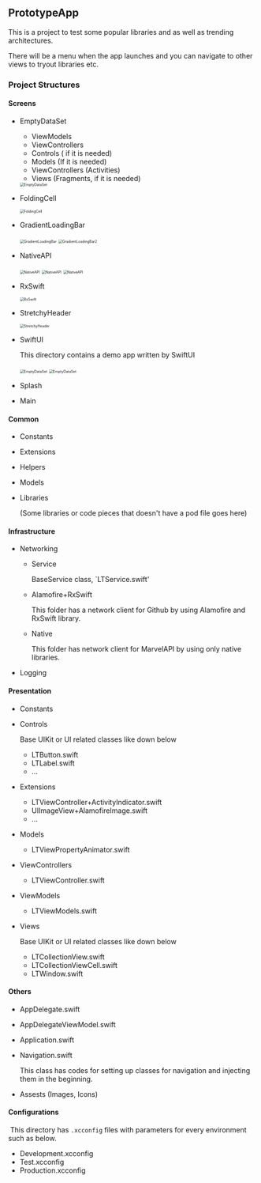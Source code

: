 ## PrototypeApp

This is a project to test some popular libraries and as well as trending architectures. 

There will be a menu when the app launches and you can navigate to other views to tryout libraries etc.



### Project Structures

#### Screens

- EmptyDataSet

  - ViewModels 
  - ViewControllers 
  - Controls ( if it is needed)
  - Models (If it is needed)
  - ViewControllers (Activities)
  - Views (Fragments, if it is needed)

  <img src="" alt="EmptyDataSet" style="zoom:50%;" />

- FoldingCell

  <img src="" alt="FoldingCell" style="zoom:50%;" />

- GradientLoadingBar

  <img src="" alt="GradientLoadingBar" style="zoom:50%;" />

  <img src="" alt="GradientLoadingBar2" style="zoom:50%;" />

- NativeAPI

  <img src="" alt="NativeAPI" style="zoom:50%;" />

  <img src="" alt="NativeAPI" style="zoom:50%;" />

  <img src="" alt="NativeAPI" style="zoom:50%;" />

- RxSwift

  <img src="" alt="RxSwift" style="zoom:50%;" />

- StretchyHeader

  <img src="" alt="StretchyHeader" style="zoom:50%;" />

- SwiftUI

  This directory contains a demo app written by SwiftUI

  <img src="" alt="EmptyDataSet" style="zoom:50%;" />

  <img src="" alt="EmptyDataSet" style="zoom:50%;" />

- Splash

- Main

#### Common

- Constants

- Extensions

- Helpers

- Models

- Libraries

  (Some libraries or code pieces that doesn't have a pod file goes here)

#### Infrastructure

- Networking

  - Service

    BaseService class, `LTService.swift'

  - Alamofire+RxSwift

    This folder has a network client for Github by using Alamofire and RxSwift library.

  - Native

    This folder has network client for MarvelAPI by using only native libraries.

- Logging

#### Presentation

- Constants

- Controls
  
  Base UIKit or UI related classes like down below
  
  - LTButton.swift
  - LTLabel.swift
  - ...
  
- Extensions
  - LTViewController+ActivityIndicator.swift
  - UIImageView+AlamofireImage.swift
  - ...
  
- Models
  
  - LTViewPropertyAnimator.swift
  
- ViewControllers 
  
  - LTViewController.swift
  
- ViewModels
  
  - LTViewModels.swift
  
- Views 
  
  Base UIKit or UI related classes like down below
  
  - LTCollectionView.swift
  - LTCollectionViewCell.swift
  - LTWindow.swift

#### Others

* AppDelegate.swift

* AppDelegateViewModel.swift

* Application.swift

* Navigation.swift

  This class has codes for setting up classes for navigation and injecting them in the beginning.

* Assests (Images, Icons)

#### Configurations

​	This directory has `.xcconfig` files with parameters for every environment such as below.

* Development.xcconfig
* Test.xcconfig
* Production.xcconfig
